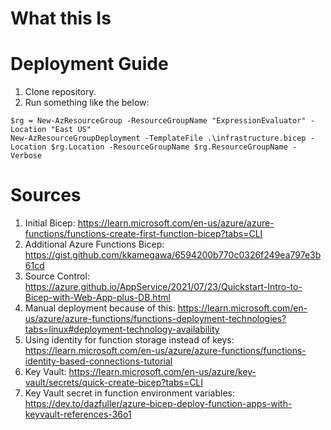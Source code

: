 # What this Is

# Deployment Guide

1. Clone repository.
2. Run something like the below: 

```
$rg = New-AzResourceGroup -ResourceGroupName "ExpressionEvaluator" -Location "East US"
New-AzResourceGroupDeployment -TemplateFile .\infrastructure.bicep -Location $rg.Location -ResourceGroupName $rg.ResourceGroupName -Verbose
```

# Sources

1. Initial Bicep: https://learn.microsoft.com/en-us/azure/azure-functions/functions-create-first-function-bicep?tabs=CLI
2. Additional Azure Functions Bicep: https://gist.github.com/kkamegawa/6594200b770c0326f249ea797e3b61cd
3. Source Control: https://azure.github.io/AppService/2021/07/23/Quickstart-Intro-to-Bicep-with-Web-App-plus-DB.html
4. Manual deployment because of this: https://learn.microsoft.com/en-us/azure/azure-functions/functions-deployment-technologies?tabs=linux#deployment-technology-availability
5. Using identity for function storage instead of keys: https://learn.microsoft.com/en-us/azure/azure-functions/functions-identity-based-connections-tutorial
6. Key Vault: https://learn.microsoft.com/en-us/azure/key-vault/secrets/quick-create-bicep?tabs=CLI
7. Key Vault secret in function environment variables: https://dev.to/dazfuller/azure-bicep-deploy-function-apps-with-keyvault-references-36o1